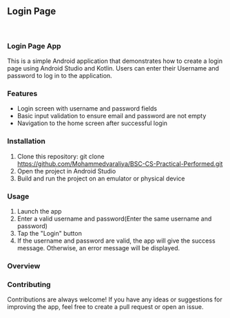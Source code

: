 ## Login Page
<br>

### Login Page App

This is a simple Android application that demonstrates how to create a login page using Android Studio and Kotlin. Users can enter their Username and password to log in to the application.

### Features

* Login screen with username and password fields
* Basic input validation to ensure email and password are not empty
* Navigation to the home screen after successful login

### Installation

1. Clone this repository: git clone https://github.com/Mohammedvaraliya/BSC-CS-Practical-Performed.git
2. Open the project in Android Studio
3. Build and run the project on an emulator or physical device

### Usage

1. Launch the app
2. Enter a valid username and password(Enter the same username and password)
3. Tap the "Login" button
4. If the username and password are valid, the app will give the success message. Otherwise, an error message will be displayed.

### Overview



### Contributing

Contributions are always welcome! If you have any ideas or suggestions for improving the app, feel free to create a pull request or open an issue.